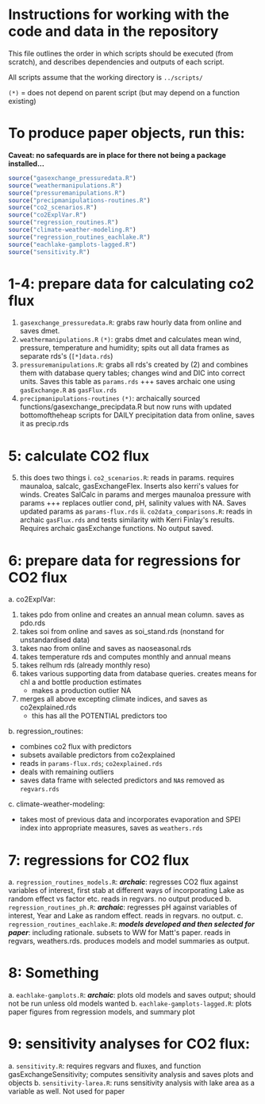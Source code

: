 # Instructions for working with the code and data in the repository

This file outlines the order in which scripts should be executed (from scratch), and describes dependencies and outputs of each script.

All scripts assume that the working directory is `../scripts/`

`(*)` = does not depend on parent script (but may depend on a function existing)

To produce paper objects, run this:
===================================

**Caveat: no safequards are in place for there not being a package installed...**

```r
source("gasexchange_pressuredata.R")
source("weathermanipulations.R")
source("pressuremanipulations.R")
source("precipmanipulations-routines.R")
source("co2_scenarios.R")
source("co2ExplVar.R")
source("regression_routines.R")
source("climate-weather-modeling.R")
source("regression_routines_eachlake.R")
source("eachlake-gamplots-lagged.R")
source("sensitivity.R")
```

1-4: prepare data for calculating co2 flux
===========================================
1. `gasexchange_pressuredata.R`: grabs raw hourly data from online and saves dmet.
2. `weathermanipulations.R` `(*)`: grabs dmet and calculates mean wind, pressure, temperature and humidity; spits out all data frames as separate rds's (`[*]data.rds`)
3. `pressuremanipulations.R`: grabs all rds's created by (2) and combines them with database query tables; changes wind and DIC into correct units. Saves this table as `params.rds`
	+++ saves archaic one using `gasExchange.R` as `gasFlux.rds`
4. `precipmanipulations-routines` `(*)`: archaically sourced functions/gasexchange_precipdata.R but now runs with updated bottomoftheheap scripts for DAILY precipitation data from online, saves it as precip.rds

5: calculate CO2 flux
============================================

5. this does two things
    i. `co2_scenarios.R`: reads in params. requires maunaloa, salcalc, gasExchangeFlex. Inserts also kerri's values for winds. Creates SalCalc in params and merges maunaloa pressure with params
	    +++ replaces outlier cond, pH, salinity values with NA. Saves updated params as `params-flux.rds`
    ii. `co2data_comparisons.R`: reads in archaic `gasFlux.rds` and tests similarity with Kerri Finlay's results. Requires archaic gasExchange functions. No output saved.

6: prepare data for regressions for CO2 flux
=============================================

a. co2ExplVar:

   1. takes pdo from online and creates an annual mean column. saves as pdo.rds
   2. takes soi from online and saves as soi_stand.rds (nonstand for unstandardised data)
   3. takes nao from online and saves as naoseasonal.rds
   4. takes temperature rds and computes monthly and annual means
   5. takes relhum rds (already monthly reso)
   6. takes various supporting data from database queries. creates means for chl a and bottle production estimates
      * makes a production outlier NA
   7. merges all above excepting climate indices, and saves as co2explained.rds
      * this has all the POTENTIAL predictors too	

b. regression_routines:

   * combines co2 flux with predictors
   * subsets available predictors from co2explained
   * reads in `params-flux.rds`; `co2explained.rds`
   * deals with remaining outliers
   * saves data frame with selected predictors and `NA`s removed as `regvars.rds`
 
c. climate-weather-modeling:

   * takes most of previous data and incorporates evaporation and SPEI index into appropriate measures, saves as `weathers.rds`

7: regressions for CO2 flux
==============================================

a. `regression_routines_models.R`: ***archaic***: regresses CO2 flux against variables of interest, first stab at different ways of incorporating Lake as random effect vs factor etc. reads in regvars. no output produced
b. `regression_routines_ph.R`: ***archaic***: regresses pH against variables of interest, Year and Lake as	random effect. reads in regvars. no output.
c. `regression_routines_eachlake.R`: ***models developed and then selected for paper***: including rationale. subsets to WW for Matt's paper. reads in regvars, weathers.rds. produces models and model summaries as output. 

8: Something
=========================

a. `eachlake-gamplots.R`: ***archaic***: plots old models and saves output; should not be run unless
	old models wanted
b. `eachlake-gamplots-lagged.R`: plots paper figures from regression models, and summary plot

9: sensitivity analyses for CO2 flux:
==============================================

a. `sensitivity.R`: requires regvars and fluxes, and function gasExchangeSensitivity; computes sensitivity analysis and saves plots and objects
b. `sensitivity-larea.R`: runs sensitivity analysis with lake area as a variable as well. Not used for paper

